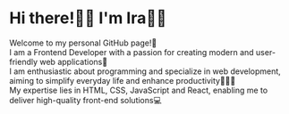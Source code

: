 # Hi there!💙💛 I'm Ira👋🏻 <br>
Welcome to my personal GitHub page!🤗 <br>
I am a Frontend Developer with a passion for creating modern and user-friendly web applications📲<br>
I am enthusiastic about programming and specialize in web development, aiming to simplify everyday life and enhance productivity👩🏻‍💻 <br>
My expertise lies in HTML, CSS, JavaScript and React, enabling me to deliver high-quality front-end solutions💻

